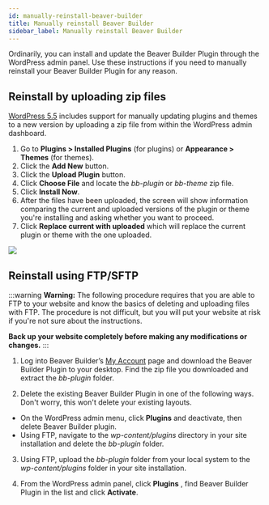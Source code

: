 ```yaml
---
id: manually-reinstall-beaver-builder
title: Manually reinstall Beaver Builder
sidebar_label: Manually reinstall Beaver Builder
---
```


Ordinarily, you can install and update the Beaver Builder Plugin through
the WordPress admin panel. Use these instructions if you need to manually
reinstall your Beaver Builder Plugin for any reason.

## Reinstall by uploading zip files

[WordPress 5.5](https://wordpress.org/support/wordpress-version/version-5-5/) includes support for manually updating plugins and themes to a new version by uploading a zip file from within the WordPress admin dashboard.

1. Go to **Plugins > Installed Plugins** (for plugins) or **Appearance > Themes** (for themes).
2. Click the **Add New** button.
3. Click the **Upload Plugin** button.
4. Click **Choose File** and locate the *bb-plugin* or *bb-theme* zip file.
5. Click **Install Now**.
7. After the files have been uploaded, the screen will show information comparing the current and uploaded versions of the plugin or theme you're installing and asking whether you want to proceed.
8. Click **Replace current with uploaded** which will replace the current plugin or theme with the one uploaded.

![](/img/troubleshooting--updates--reinstall--1.jpg)

## Reinstall using FTP/SFTP

:::warning **Warning:**
The following procedure requires that you are able to FTP to
your website and know the basics of deleting and uploading files with FTP.
The procedure is not difficult, but you will put your website at risk if
you're not sure about the instructions.

**Back up your website completely before making any modifications or changes.**
:::

1. Log into Beaver Builder’s [My Account](https://www.wpbeaverbuilder.com/my-account/) page and download the Beaver Builder Plugin to your desktop. Find the zip file you downloaded and extract the _bb-plugin_ folder.

2. Delete the existing Beaver Builder Plugin in one of the following ways.  
Don't worry, this won't delete your existing layouts. 
  
  * On the WordPress admin menu, click **Plugins** and deactivate, then delete Beaver Builder plugin.  
  * Using FTP, navigate to the *wp-content/plugins*  directory in your site installation and delete the *bb-plugin* folder.

3. Using FTP, upload the *bb-plugin* folder from your local system to the *wp-content/plugins* folder in your site installation.

4. From the WordPress admin panel, click **Plugins** , find Beaver Builder Plugin in the list and click **Activate**.
